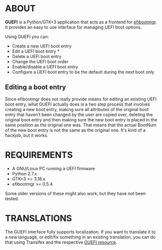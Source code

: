 ABOUT
=====

**GUEFI** is a Python/GTK+3 application that acts as a frontend for
[efibootmgr](https://github.com/rhinstaller/efibootmgr). It provides
an easy to use interface for managing UEFI boot options.

Using GUEFI you can:
* Create a new UEFI boot entry
* Edit a UEFI boot entry *
* Delete a UEFI boot entry
* Change the UEFI boot order
* Enable/disable a UEFI boot entry
* Configure a UEFI boot entry to be the default during the next boot
only


Editing a boot entry
--------------------

Since efibootmgr does not really provide means for editing an existing
UEFI boot entry, what GUEFI actually does is a two step process that
involves creating a new boot entry, making sure all attributes of the
original boot entry that haven't been changed by the user are copied over,
deleting the original boot entry and then making sure the new boot entry
is placed in the same position as the original one was. That means that
the actual BootNum of the new boot entry is not the same as the original
one. It's kind of a hackjob, but it works.


REQUIREMENTS
============

* A GNU/Linux PC running a UEFI firmware
* Python 2.7.x
* GTK+3 >= 3.18.x
* efibootmgr >= 0.5.4

Some older versions of these might also work, but they have not been
tested.


TRANSLATIONS
============

The GUEFI interface fully supports localization. If you want to
translate it to a new language, or edit/fix something in an existing
translation, you can do that using Transifex and the respective
[GUEFI resource](https://www.transifex.com/gapan/salix/guefi/).

